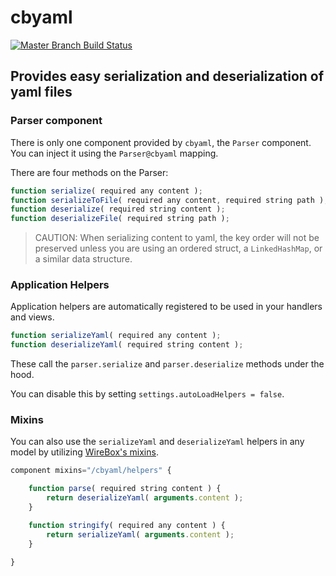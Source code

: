 # cbyaml

[![Master Branch Build Status](https://img.shields.io/travis/elpete/cbyaml/master.svg?style=flat-square&label=master)](https://travis-ci.org/elpete/cbyaml)

## Provides easy serialization and deserialization of yaml files

### Parser component

There is only one component provided by `cbyaml`, the `Parser` component.
You can inject it using the `Parser@cbyaml` mapping.

There are four methods on the Parser:

```js
function serialize( required any content );
function serializeToFile( required any content, required string path );
function deserialize( required string content );
function deserializeFile( required string path );
```

> CAUTION: When serializing content to yaml, the key order will not be preserved
unless you are using an ordered struct, a `LinkedHashMap`, or a similar data structure.

### Application Helpers

Application helpers are automatically registered to be used in your handlers and views.

```js
function serializeYaml( required any content );
function deserializeYaml( required string content );
```

These call the `parser.serialize` and `parser.deserialize` methods under the hood.

You can disable this by setting `settings.autoLoadHelpers = false`.

### Mixins

You can also use the `serializeYaml` and `deserializeYaml` helpers in any model
by utilizing [WireBox's mixins](https://wirebox.ortusbooks.com/advanced-topics/runtime-mixins).

```js
component mixins="/cbyaml/helpers" {

    function parse( required string content ) {
        return deserializeYaml( arguments.content );
    }

    function stringify( required any content ) {
        return serializeYaml( arguments.content );
    }

}
```
